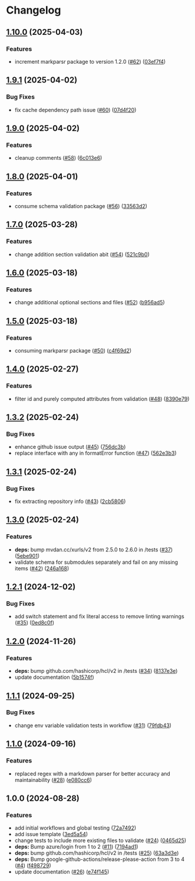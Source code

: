 # Changelog

## [1.10.0](https://github.com/CloudNationHQ/terraform-azure-workflows/compare/v1.9.1...v1.10.0) (2025-04-03)


### Features

* increment markparsr package to version 1.2.0 ([#62](https://github.com/CloudNationHQ/terraform-azure-workflows/issues/62)) ([03ef7f4](https://github.com/CloudNationHQ/terraform-azure-workflows/commit/03ef7f4c050a39c9f4750452e5ae0b9455cb9f10))

## [1.9.1](https://github.com/CloudNationHQ/terraform-azure-workflows/compare/v1.9.0...v1.9.1) (2025-04-02)


### Bug Fixes

* fix cache dependency path issue ([#60](https://github.com/CloudNationHQ/terraform-azure-workflows/issues/60)) ([07d4f20](https://github.com/CloudNationHQ/terraform-azure-workflows/commit/07d4f20e72ec1b9dbbfe5833d29d34850614e39f))

## [1.9.0](https://github.com/CloudNationHQ/terraform-azure-workflows/compare/v1.8.0...v1.9.0) (2025-04-02)


### Features

* cleanup comments ([#58](https://github.com/CloudNationHQ/terraform-azure-workflows/issues/58)) ([6c013e6](https://github.com/CloudNationHQ/terraform-azure-workflows/commit/6c013e6a142066ab125efc4abdbde5f91efc2720))

## [1.8.0](https://github.com/CloudNationHQ/terraform-azure-workflows/compare/v1.7.0...v1.8.0) (2025-04-01)


### Features

* consume schema validation package ([#56](https://github.com/CloudNationHQ/terraform-azure-workflows/issues/56)) ([33563d2](https://github.com/CloudNationHQ/terraform-azure-workflows/commit/33563d22574eefcb4afb788227669423684a860d))

## [1.7.0](https://github.com/CloudNationHQ/terraform-azure-workflows/compare/v1.6.0...v1.7.0) (2025-03-28)


### Features

* change addition section validation abit ([#54](https://github.com/CloudNationHQ/terraform-azure-workflows/issues/54)) ([521c9b0](https://github.com/CloudNationHQ/terraform-azure-workflows/commit/521c9b02f3c4a61053921e46541bcdb6b670acb8))

## [1.6.0](https://github.com/CloudNationHQ/terraform-azure-workflows/compare/v1.5.0...v1.6.0) (2025-03-18)


### Features

* change additional optional sections and files ([#52](https://github.com/CloudNationHQ/terraform-azure-workflows/issues/52)) ([b956ad5](https://github.com/CloudNationHQ/terraform-azure-workflows/commit/b956ad51e5f19614dc7e6df44544e9e24558364c))

## [1.5.0](https://github.com/CloudNationHQ/terraform-azure-workflows/compare/v1.4.0...v1.5.0) (2025-03-18)


### Features

* consuming markparsr package ([#50](https://github.com/CloudNationHQ/terraform-azure-workflows/issues/50)) ([c4f69d2](https://github.com/CloudNationHQ/terraform-azure-workflows/commit/c4f69d296b2cc92ccfa07674a374e1528f655d32))

## [1.4.0](https://github.com/CloudNationHQ/terraform-azure-workflows/compare/v1.3.2...v1.4.0) (2025-02-27)


### Features

* filter id and purely computed attributes from validation ([#48](https://github.com/CloudNationHQ/terraform-azure-workflows/issues/48)) ([8390e79](https://github.com/CloudNationHQ/terraform-azure-workflows/commit/8390e79280c1fea15499a425f2744bc048a42a89))

## [1.3.2](https://github.com/CloudNationHQ/terraform-azure-workflows/compare/v1.3.1...v1.3.2) (2025-02-24)


### Bug Fixes

* enhance github issue output ([#45](https://github.com/CloudNationHQ/terraform-azure-workflows/issues/45)) ([756dc3b](https://github.com/CloudNationHQ/terraform-azure-workflows/commit/756dc3bd0b5bfdb656ae9350f36ab1aefe5df349))
* replace interface with any in formatError function ([#47](https://github.com/CloudNationHQ/terraform-azure-workflows/issues/47)) ([562e3b3](https://github.com/CloudNationHQ/terraform-azure-workflows/commit/562e3b3f029ebd81a28976324fc8102d074b6c3f))

## [1.3.1](https://github.com/CloudNationHQ/terraform-azure-workflows/compare/v1.3.0...v1.3.1) (2025-02-24)


### Bug Fixes

* fix extracting repository info ([#43](https://github.com/CloudNationHQ/terraform-azure-workflows/issues/43)) ([2cb5806](https://github.com/CloudNationHQ/terraform-azure-workflows/commit/2cb5806542b39ff3d34ef57c1f202df4d919566b))

## [1.3.0](https://github.com/CloudNationHQ/terraform-azure-workflows/compare/v1.2.1...v1.3.0) (2025-02-24)


### Features

* **deps:** bump mvdan.cc/xurls/v2 from 2.5.0 to 2.6.0 in /tests ([#37](https://github.com/CloudNationHQ/terraform-azure-workflows/issues/37)) ([5ebe901](https://github.com/CloudNationHQ/terraform-azure-workflows/commit/5ebe901507b4b147c2d577736a13ad24ba8ccb73))
* validate schema for submodules separately and fail on any missing items ([#42](https://github.com/CloudNationHQ/terraform-azure-workflows/issues/42)) ([246a168](https://github.com/CloudNationHQ/terraform-azure-workflows/commit/246a16810e6c075503e475e3e32f0d6578e2f809))

## [1.2.1](https://github.com/CloudNationHQ/terraform-azure-workflows/compare/v1.2.0...v1.2.1) (2024-12-02)


### Bug Fixes

* add switch statement and fix literal access to remove linting warnings ([#35](https://github.com/CloudNationHQ/terraform-azure-workflows/issues/35)) ([0ed8c0f](https://github.com/CloudNationHQ/terraform-azure-workflows/commit/0ed8c0fa0e26d0eacec5838d371190dbeaadbb53))

## [1.2.0](https://github.com/CloudNationHQ/terraform-azure-workflows/compare/v1.1.1...v1.2.0) (2024-11-26)


### Features

* **deps:** bump github.com/hashicorp/hcl/v2 in /tests ([#34](https://github.com/CloudNationHQ/terraform-azure-workflows/issues/34)) ([8137e3e](https://github.com/CloudNationHQ/terraform-azure-workflows/commit/8137e3e64836cfe461a18d115c496b626ca4894b))
* update documentation ([5b1574f](https://github.com/CloudNationHQ/terraform-azure-workflows/commit/5b1574fbbb5ad214f90965e779c502d93548db8f))

## [1.1.1](https://github.com/CloudNationHQ/terraform-azure-workflows/compare/v1.1.0...v1.1.1) (2024-09-25)


### Bug Fixes

* change env variable validation tests in workflow ([#31](https://github.com/CloudNationHQ/terraform-azure-workflows/issues/31)) ([79fdb43](https://github.com/CloudNationHQ/terraform-azure-workflows/commit/79fdb43e3044f5278313e23c5be6a5b3e9d9ff6c))

## [1.1.0](https://github.com/CloudNationHQ/terraform-azure-workflows/compare/v1.0.0...v1.1.0) (2024-09-16)


### Features

* replaced regex with a markdown parser for better accuracy and maintainability ([#28](https://github.com/CloudNationHQ/terraform-azure-workflows/issues/28)) ([e080cc6](https://github.com/CloudNationHQ/terraform-azure-workflows/commit/e080cc6da79ad7ed9e19357cb78b886b2269d179))

## 1.0.0 (2024-08-28)


### Features

* add initial workflows and global testing ([72a7492](https://github.com/CloudNationHQ/terraform-azure-workflows/commit/72a7492e358e69c230a3980156f1438a8f857fb2))
* add issue template ([3ed5a54](https://github.com/CloudNationHQ/terraform-azure-workflows/commit/3ed5a5402da4765b1362566af8b2cf640a1cc4f0))
* change tests to include more existing files to validate ([#24](https://github.com/CloudNationHQ/terraform-azure-workflows/issues/24)) ([0465d25](https://github.com/CloudNationHQ/terraform-azure-workflows/commit/0465d25697fe336429d45f66d2f5ec66637d5083))
* **deps:** Bump azure/login from 1 to 2 ([#11](https://github.com/CloudNationHQ/terraform-azure-workflows/issues/11)) ([7194ad1](https://github.com/CloudNationHQ/terraform-azure-workflows/commit/7194ad106cdfeb7e58ef07394be6f471f32c8048))
* **deps:** bump github.com/hashicorp/hcl/v2 in /tests ([#25](https://github.com/CloudNationHQ/terraform-azure-workflows/issues/25)) ([63a3d3e](https://github.com/CloudNationHQ/terraform-azure-workflows/commit/63a3d3e0876eb518f0b1b122da19633125320dd2))
* **deps:** Bump google-github-actions/release-please-action from 3 to 4 ([#4](https://github.com/CloudNationHQ/terraform-azure-workflows/issues/4)) ([f498729](https://github.com/CloudNationHQ/terraform-azure-workflows/commit/f498729b389409f51d028efdc168d6ce37816ceb))
* update documentation ([#26](https://github.com/CloudNationHQ/terraform-azure-workflows/issues/26)) ([e74f145](https://github.com/CloudNationHQ/terraform-azure-workflows/commit/e74f145e667972c4f6b8b0c8991a5c459602cc2b))
